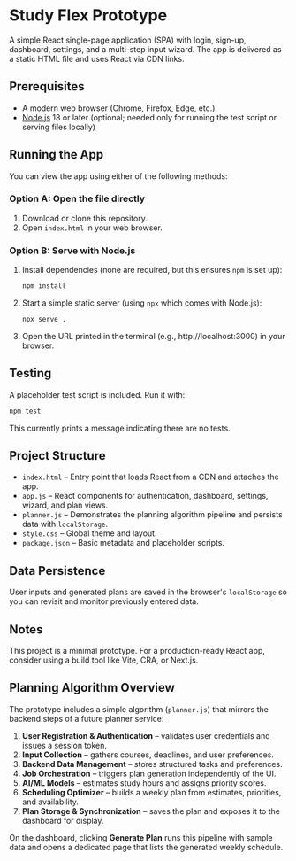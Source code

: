 # Study Flex Prototype

A simple React single-page application (SPA) with login, sign-up, dashboard, settings, and a multi-step input wizard. The app is delivered as a static HTML file and uses React via CDN links.

## Prerequisites
- A modern web browser (Chrome, Firefox, Edge, etc.)
- [Node.js](https://nodejs.org/) 18 or later (optional; needed only for running the test script or serving files locally)

## Running the App
You can view the app using either of the following methods:

### Option A: Open the file directly
1. Download or clone this repository.
2. Open `index.html` in your web browser.

### Option B: Serve with Node.js
1. Install dependencies (none are required, but this ensures `npm` is set up):
   ```bash
   npm install
   ```
2. Start a simple static server (using `npx` which comes with Node.js):
   ```bash
   npx serve .
   ```
3. Open the URL printed in the terminal (e.g., http://localhost:3000) in your browser.

## Testing
A placeholder test script is included. Run it with:
```bash
npm test
```
This currently prints a message indicating there are no tests.

## Project Structure
- `index.html` – Entry point that loads React from a CDN and attaches the app.
- `app.js` – React components for authentication, dashboard, settings, wizard, and plan views.
- `planner.js` – Demonstrates the planning algorithm pipeline and persists data with `localStorage`.
- `style.css` – Global theme and layout.
- `package.json` – Basic metadata and placeholder scripts.

## Data Persistence
User inputs and generated plans are saved in the browser's `localStorage` so you can revisit and monitor previously entered data.

## Notes
This project is a minimal prototype. For a production-ready React app, consider using a build tool like Vite, CRA, or Next.js.

## Planning Algorithm Overview
The prototype includes a simple algorithm (`planner.js`) that mirrors the backend steps of a future planner service:

1. **User Registration & Authentication** – validates user credentials and issues a session token.
2. **Input Collection** – gathers courses, deadlines, and user preferences.
3. **Backend Data Management** – stores structured tasks and preferences.
4. **Job Orchestration** – triggers plan generation independently of the UI.
5. **AI/ML Models** – estimates study hours and assigns priority scores.
6. **Scheduling Optimizer** – builds a weekly plan from estimates, priorities, and availability.
7. **Plan Storage & Synchronization** – saves the plan and exposes it to the dashboard for display.

On the dashboard, clicking **Generate Plan** runs this pipeline with sample data and opens a dedicated page that lists the generated weekly schedule.
